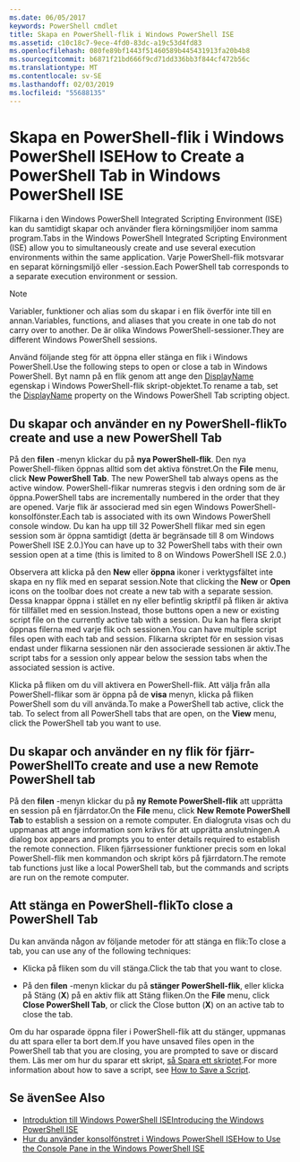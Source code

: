 ```yaml
---
ms.date: 06/05/2017
keywords: PowerShell cmdlet
title: Skapa en PowerShell-flik i Windows PowerShell ISE
ms.assetid: c10c18c7-9ece-4fd0-83dc-a19c53d4fd83
ms.openlocfilehash: 080fe89bf1443f51460589b445431913fa20b4b8
ms.sourcegitcommit: b6871f21bd666f9cd71dd336bb3f844cf472b56c
ms.translationtype: MT
ms.contentlocale: sv-SE
ms.lasthandoff: 02/03/2019
ms.locfileid: "55688135"
---
```

# <a name="how-to-create-a-powershell-tab-in-windows-powershell-ise"></a><span data-ttu-id="8d59d-103">Skapa en PowerShell-flik i Windows PowerShell ISE</span><span class="sxs-lookup"><span data-stu-id="8d59d-103">How to Create a PowerShell Tab in Windows PowerShell ISE</span></span>

<span data-ttu-id="8d59d-104">Flikarna i den Windows PowerShell Integrated Scripting Environment (ISE) kan du samtidigt skapar och använder flera körningsmiljöer inom samma program.</span><span class="sxs-lookup"><span data-stu-id="8d59d-104">Tabs in the Windows PowerShell Integrated Scripting Environment (ISE) allow you to simultaneously create and use several execution environments within the same application.</span></span>
<span data-ttu-id="8d59d-105">Varje PowerShell-flik motsvarar en separat körningsmiljö eller -session.</span><span class="sxs-lookup"><span data-stu-id="8d59d-105">Each PowerShell tab corresponds to a separate execution environment or session.</span></span>

> [!NOTE]
> <span data-ttu-id="8d59d-106">Variabler, funktioner och alias som du skapar i en flik överför inte till en annan.</span><span class="sxs-lookup"><span data-stu-id="8d59d-106">Variables, functions, and aliases that you create in one tab do not carry over to another.</span></span> <span data-ttu-id="8d59d-107">De är olika Windows PowerShell-sessioner.</span><span class="sxs-lookup"><span data-stu-id="8d59d-107">They are different Windows PowerShell sessions.</span></span>

<span data-ttu-id="8d59d-108">Använd följande steg för att öppna eller stänga en flik i Windows PowerShell.</span><span class="sxs-lookup"><span data-stu-id="8d59d-108">Use the following steps to open or close a tab in Windows PowerShell.</span></span>
<span data-ttu-id="8d59d-109">Byt namn på en flik genom att ange den [DisplayName](object-model/The-PowerShellTab-Object.md#displayname) egenskap i Windows PowerShell-flik skript-objektet.</span><span class="sxs-lookup"><span data-stu-id="8d59d-109">To rename a tab, set the [DisplayName](object-model/The-PowerShellTab-Object.md#displayname) property on the Windows PowerShell Tab scripting object.</span></span>

## <a name="to-create-and-use-a-new-powershell-tab"></a><span data-ttu-id="8d59d-110">Du skapar och använder en ny PowerShell-flik</span><span class="sxs-lookup"><span data-stu-id="8d59d-110">To create and use a new PowerShell Tab</span></span>

<span data-ttu-id="8d59d-111">På den **filen** -menyn klickar du på **nya PowerShell-flik**. Den nya PowerShell-fliken öppnas alltid som det aktiva fönstret.</span><span class="sxs-lookup"><span data-stu-id="8d59d-111">On the **File** menu, click **New PowerShell Tab**. The new PowerShell tab always opens as the active window.</span></span>
<span data-ttu-id="8d59d-112">PowerShell-flikar numreras stegvis i den ordning som de är öppna.</span><span class="sxs-lookup"><span data-stu-id="8d59d-112">PowerShell tabs are incrementally numbered in the order that they are opened.</span></span>
<span data-ttu-id="8d59d-113">Varje flik är associerad med sin egen Windows PowerShell-konsolfönster.</span><span class="sxs-lookup"><span data-stu-id="8d59d-113">Each tab is associated with its own Windows PowerShell console window.</span></span>
<span data-ttu-id="8d59d-114">Du kan ha upp till 32 PowerShell flikar med sin egen session som är öppna samtidigt (detta är begränsade till 8 om Windows PowerShell ISE 2.0.)</span><span class="sxs-lookup"><span data-stu-id="8d59d-114">You can have up to 32 PowerShell tabs with their own session open at a time (this is limited to 8 on Windows PowerShell ISE 2.0.)</span></span>

<span data-ttu-id="8d59d-115">Observera att klicka på den **New** eller **öppna** ikoner i verktygsfältet inte skapa en ny flik med en separat session.</span><span class="sxs-lookup"><span data-stu-id="8d59d-115">Note that clicking the **New** or **Open** icons on the toolbar does not create a new tab with a separate session.</span></span>
<span data-ttu-id="8d59d-116">Dessa knappar öppna i stället en ny eller befintlig skriptfil på fliken är aktiva för tillfället med en session.</span><span class="sxs-lookup"><span data-stu-id="8d59d-116">Instead, those buttons open a new or existing script file on the currently active tab with a session.</span></span>
<span data-ttu-id="8d59d-117">Du kan ha flera skript öppnas filerna med varje flik och sessionen.</span><span class="sxs-lookup"><span data-stu-id="8d59d-117">You can have multiple script files open with each tab and session.</span></span>
<span data-ttu-id="8d59d-118">Flikarna skriptet för en session visas endast under flikarna sessionen när den associerade sessionen är aktiv.</span><span class="sxs-lookup"><span data-stu-id="8d59d-118">The script tabs for a session only appear below the session tabs when the associated session is active.</span></span>

<span data-ttu-id="8d59d-119">Klicka på fliken om du vill aktivera en PowerShell-flik. Att välja från alla PowerShell-flikar som är öppna på de **visa** menyn, klicka på fliken PowerShell som du vill använda.</span><span class="sxs-lookup"><span data-stu-id="8d59d-119">To make a PowerShell tab active, click the tab. To select from all PowerShell tabs that are open, on the **View** menu, click the PowerShell tab you want to use.</span></span>

## <a name="to-create-and-use-a-new-remote-powershell-tab"></a><span data-ttu-id="8d59d-120">Du skapar och använder en ny flik för fjärr-PowerShell</span><span class="sxs-lookup"><span data-stu-id="8d59d-120">To create and use a new Remote PowerShell tab</span></span>

<span data-ttu-id="8d59d-121">På den **filen** -menyn klickar du på **ny Remote PowerShell-flik** att upprätta en session på en fjärrdator.</span><span class="sxs-lookup"><span data-stu-id="8d59d-121">On the **File** menu, click **New Remote PowerShell Tab** to establish a session on a remote computer.</span></span>
<span data-ttu-id="8d59d-122">En dialogruta visas och du uppmanas att ange information som krävs för att upprätta anslutningen.</span><span class="sxs-lookup"><span data-stu-id="8d59d-122">A dialog box appears and prompts you to enter details required to establish the remote connection.</span></span>
<span data-ttu-id="8d59d-123">Fliken fjärrsessioner funktioner precis som en lokal PowerShell-flik men kommandon och skript körs på fjärrdatorn.</span><span class="sxs-lookup"><span data-stu-id="8d59d-123">The remote tab functions just like a local PowerShell tab, but the commands and scripts are run on the remote computer.</span></span>

## <a name="to-close-a-powershell-tab"></a><span data-ttu-id="8d59d-124">Att stänga en PowerShell-flik</span><span class="sxs-lookup"><span data-stu-id="8d59d-124">To close a PowerShell Tab</span></span>

<span data-ttu-id="8d59d-125">Du kan använda någon av följande metoder för att stänga en flik:</span><span class="sxs-lookup"><span data-stu-id="8d59d-125">To close a tab, you can use any of the following techniques:</span></span>

- <span data-ttu-id="8d59d-126">Klicka på fliken som du vill stänga.</span><span class="sxs-lookup"><span data-stu-id="8d59d-126">Click the tab that you want to close.</span></span>

- <span data-ttu-id="8d59d-127">På den **filen** -menyn klickar du på **stänger PowerShell-flik**, eller klicka på Stäng (**X**) på en aktiv flik att Stäng fliken.</span><span class="sxs-lookup"><span data-stu-id="8d59d-127">On the **File** menu, click **Close PowerShell Tab**, or click  the Close button  (**X**) on an active tab to close the tab.</span></span>

<span data-ttu-id="8d59d-128">Om du har osparade öppna filer i PowerShell-flik att du stänger, uppmanas du att spara eller ta bort dem.</span><span class="sxs-lookup"><span data-stu-id="8d59d-128">If you have unsaved files open in the PowerShell tab that you are closing, you are prompted to save or discard them.</span></span>
<span data-ttu-id="8d59d-129">Läs mer om hur du sparar ett skript, [så Spara ett skriptet](How-to-Write-and-Run-Scripts-in-the-Windows-PowerShell-ISE.md#how-to-save-a-script).</span><span class="sxs-lookup"><span data-stu-id="8d59d-129">For more information about how to save a script, see [How to Save a Script](How-to-Write-and-Run-Scripts-in-the-Windows-PowerShell-ISE.md#how-to-save-a-script).</span></span>

## <a name="see-also"></a><span data-ttu-id="8d59d-130">Se även</span><span class="sxs-lookup"><span data-stu-id="8d59d-130">See Also</span></span>

- [<span data-ttu-id="8d59d-131">Introduktion till Windows PowerShell ISE</span><span class="sxs-lookup"><span data-stu-id="8d59d-131">Introducing the Windows PowerShell ISE</span></span>](Introducing-the-Windows-PowerShell-ISE.md)
- [<span data-ttu-id="8d59d-132">Hur du använder konsolfönstret i Windows PowerShell ISE</span><span class="sxs-lookup"><span data-stu-id="8d59d-132">How to Use the Console Pane in the Windows PowerShell ISE</span></span>](How-to-Use-the-Console-Pane-in-the-Windows-PowerShell-ISE.md)